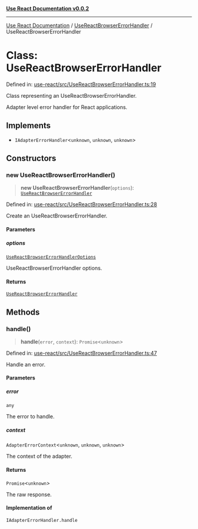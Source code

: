[**Use React Documentation v0.0.2**](../../README.md)

***

[Use React Documentation](../../modules.md) / [UseReactBrowserErrorHandler](../README.md) / UseReactBrowserErrorHandler

# Class: UseReactBrowserErrorHandler

Defined in: [use-react/src/UseReactBrowserErrorHandler.ts:19](https://github.com/stonemjs/use-react/blob/35b6e6a63b128df8b7d2db68dda3eb3286adfc69/src/UseReactBrowserErrorHandler.ts#L19)

Class representing an UseReactBrowserErrorHandler.

Adapter level error handler for React applications.

## Implements

- `IAdapterErrorHandler`\<`unknown`, `unknown`, `unknown`\>

## Constructors

### new UseReactBrowserErrorHandler()

> **new UseReactBrowserErrorHandler**(`options`): [`UseReactBrowserErrorHandler`](UseReactBrowserErrorHandler.md)

Defined in: [use-react/src/UseReactBrowserErrorHandler.ts:28](https://github.com/stonemjs/use-react/blob/35b6e6a63b128df8b7d2db68dda3eb3286adfc69/src/UseReactBrowserErrorHandler.ts#L28)

Create an UseReactBrowserErrorHandler.

#### Parameters

##### options

[`UseReactBrowserErrorHandlerOptions`](../interfaces/UseReactBrowserErrorHandlerOptions.md)

UseReactBrowserErrorHandler options.

#### Returns

[`UseReactBrowserErrorHandler`](UseReactBrowserErrorHandler.md)

## Methods

### handle()

> **handle**(`error`, `context`): `Promise`\<`unknown`\>

Defined in: [use-react/src/UseReactBrowserErrorHandler.ts:47](https://github.com/stonemjs/use-react/blob/35b6e6a63b128df8b7d2db68dda3eb3286adfc69/src/UseReactBrowserErrorHandler.ts#L47)

Handle an error.

#### Parameters

##### error

`any`

The error to handle.

##### context

`AdapterErrorContext`\<`unknown`, `unknown`, `unknown`\>

The context of the adapter.

#### Returns

`Promise`\<`unknown`\>

The raw response.

#### Implementation of

`IAdapterErrorHandler.handle`
